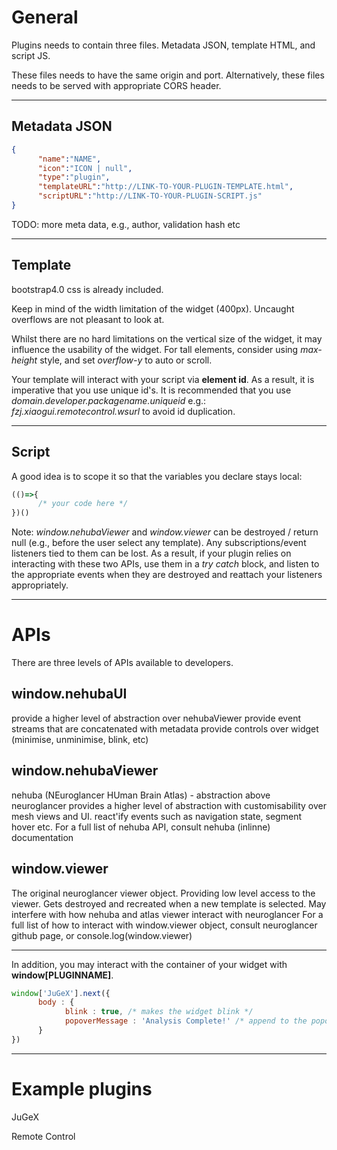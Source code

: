 General
======
Plugins needs to contain three files. Metadata JSON, template HTML, and script JS. 

These files needs to have the same origin and port. Alternatively, these files needs to be served with appropriate CORS header.

---
Metadata JSON
------


```json
{
      "name":"NAME",
      "icon":"ICON | null", 
      "type":"plugin",
      "templateURL":"http://LINK-TO-YOUR-PLUGIN-TEMPLATE.html",
      "scriptURL":"http://LINK-TO-YOUR-PLUGIN-SCRIPT.js"
}
```

TODO: more meta data, e.g., author, validation hash etc

---
Template
------

bootstrap4.0 css is already included. 

Keep in mind of the width limitation of the widget (400px). Uncaught overflows are not pleasant to look at. 

Whilst there are no hard limitations on the vertical size of the widget, it may influence the usability of the widget. For tall elements, consider using *max-height* style, and set *overflow-y* to auto or scroll. 

Your template will interact with your script via **element id**. As a result, it is imperative that you use unique id's. 
It is recommended that you use *domain.developer.packagename.uniqueid* e.g.: *fzj.xiaogui.remotecontrol.wsurl* to avoid id duplication.

---
Script
------

A good idea is to scope it so that the variables you declare stays local:

```javascript
(()=>{
      /* your code here */
})()
```

Note: *window.nehubaViewer* and *window.viewer* can be destroyed / return null (e.g., before the user select any template). Any subscriptions/event listeners tied to them can be lost. As a result, if your plugin relies on interacting with these two APIs, use them in a *try catch* block, and listen to the appropriate events when they are destroyed and reattach your listeners appropriately.

---
APIs
======

There are three levels of APIs available to developers. 

window.nehubaUI
------
provide a higher level of abstraction over nehubaViewer
provide event streams that are concatenated with metadata
provide controls over widget (minimise, unminimise, blink, etc)

window.nehubaViewer
------
nehuba (NEuroglancer HUman Brain Atlas) - abstraction above neuroglancer
provides a higher level of abstraction with customisability over mesh views and UI.
react'ify events such as navigation state, segment hover etc. 
For a full list of nehuba API, consult nehuba (inlinne) documentation

window.viewer
------
The original neuroglancer viewer object. 
Providing low level access to the viewer.
Gets destroyed and recreated when a new template is selected.
May interfere with how nehuba and atlas viewer interact with neuroglancer
For a full list of how to interact with window.viewer object, consult neuroglancer github page, or console.log(window.viewer)

---
In addition, you may interact with the container of your widget with **window[PLUGINNAME]**.

```javascript
window['JuGeX'].next({
      body : {
            blink : true, /* makes the widget blink */
            popoverMessage : 'Analysis Complete!' /* append to the popover message */
      }
})
```

---

Example plugins
======
JuGeX

Remote Control

